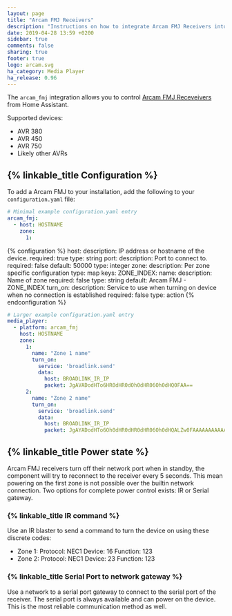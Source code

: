 ```yaml
---
layout: page
title: "Arcam FMJ Receivers"
description: "Instructions on how to integrate Arcam FMJ Receivers into Home Assistant."
date: 2019-04-28 13:59 +0200
sidebar: true
comments: false
sharing: true
footer: true
logo: arcam.svg
ha_category: Media Player
ha_release: 0.96
---
```


The `arcam_fmj` integration allows you to control [Arcam FMJ Receveivers](https://www.arcam.co.uk/range/fmj.htm) from Home Assistant.

Supported devices:

- AVR 380 
- AVR 450
- AVR 750
- Likely other AVRs

## {% linkable_title Configuration %}

To add a Arcam FMJ to your installation, add the following to your `configuration.yaml` file:

```yaml
# Minimal example configuration.yaml entry
arcam_fmj:
  - host: HOSTNAME
    zone:
      1:
```

{% configuration %}
host:
  description: IP address or hostname of the device.
  required: true
  type: string
port:
  description: Port to connect to.
  required: false
  default: 50000
  type: integer
zone:
  description: Per zone specific configuration
  type: map
  keys:
    ZONE_INDEX:
      name:
        description: Name of zone
        required: false
        type: string
        default: Arcam FMJ - ZONE_INDEX
      turn_on:
        description: Service to use when turning on device when no connection is established
        required: false
        type: action
{% endconfiguration %}

```yaml
# Larger example configuration.yaml entry
media_player:
  - platform: arcam_fmj
    host: HOSTNAME
    zone:
      1:
        name: "Zone 1 name"
        turn_on:
          service: 'broadlink.send'
          data:
            host: BROADLINK_IR_IP
            packet: JgAVADodHTo6HR0dHR0dOh0dHR06Oh0dHQ0FAA==
      2:
        name: "Zone 2 name"
        turn_on:
          service: 'broadlink.send'
          data:
            host: BROADLINK_IR_IP
            packet: JgAYADodHTo6Oh0dHR0dHR0dHR06Oh0dHQALZw0FAAAAAAAAAAAAAAAAAAA=
```

## {% linkable_title Power state %}

Arcam FMJ receivers turn off their network port when in standby, the component will try to
reconnect to the receiver every 5 seconds. This mean powering on the first zone is not
possible over the builtin network connection. Two options for complete power control
exists: IR or Serial gateway.

### {% linkable_title IR command %}

Use an IR blaster to send a command to turn the device on using these discrete codes:

 - Zone 1: Protocol: NEC1 Device: 16 Function: 123
 - Zone 2: Protocol: NEC1 Device: 23 Function: 123

### {% linkable_title Serial Port to network gateway %}

Use a network to a serial port gateway to connect to the serial port of the
receiver. The serial port is always available and can power on the device.
This is the most reliable communication method as well.
